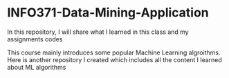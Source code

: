 # INFO371-Data-Mining-Application

In this repository, I will share what I learned in this class and my assignments codes


This course mainly introduces some popular Machine Learning algroithms. 
    Here is another repository I created which includes all the content I learned about ML algorithms
